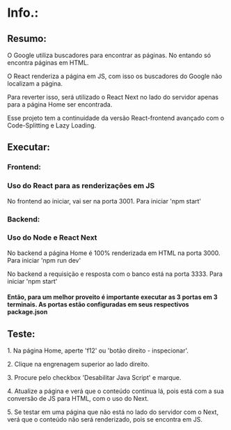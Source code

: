 # Info.:

## Resumo:
<p> O Google utiliza buscadores para encontrar as páginas. No entando só encontra páginas em HTML.</p>
<p> O React renderiza a página em JS, com isso os buscadores do Google não localizam a página. </p>
<p> Para reverter isso, será utilizado o React Next no lado do servidor apenas para a página Home ser encontrada.</p>
<p> Esse projeto tem a continuidade da versão React-frontend avançado com o Code-Splitting e Lazy Loading. </p>


## Executar:

### Frontend:
### Uso do React para as renderizações em JS
<p>No frontend ao iniciar, vai ser na porta 3001. Para iniciar 'npm start'</p>

### Backend:
### Uso do Node e React Next
<p>No backend a página Home é 100% renderizada em HTML na porta 3000. Para iniciar 'npm run dev'</p>
<p>No backend a requisição e resposta com o banco está na porta 3333. Para iniciar 'npm start'</p>


#### Então, para um melhor proveito é importante executar as 3 portas em 3 terminais. As portas estão configuradas em seus respectivos package.json

## Teste:
<p>1. Na página Home, aperte 'f12' ou 'botão direito - inspecionar'. </p>
<p>2. Clique na engrenagem superior ao lado direito.</p>
<p>3. Procure pelo checkbox 'Desabilitar Java Script' e marque.</p>
<p>4. Atualize a página e verá que o conteúdo continua lá, pois está com a sua conversão de JS para HTML, com o uso do Next.</p>
<p>5. Se testar em uma página que não está no lado do servidor com o Next, verá que o conteúdo não será renderizado, pois se encontra em JS.</p>
